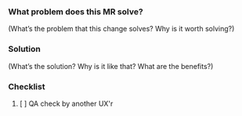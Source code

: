 ### What problem does this MR solve?

(What’s the problem that this change solves? Why is it worth solving?)

### Solution

(What’s the solution? Why is it like that? What are the benefits?)

### Checklist

1. [ ] QA check by another UX'r

